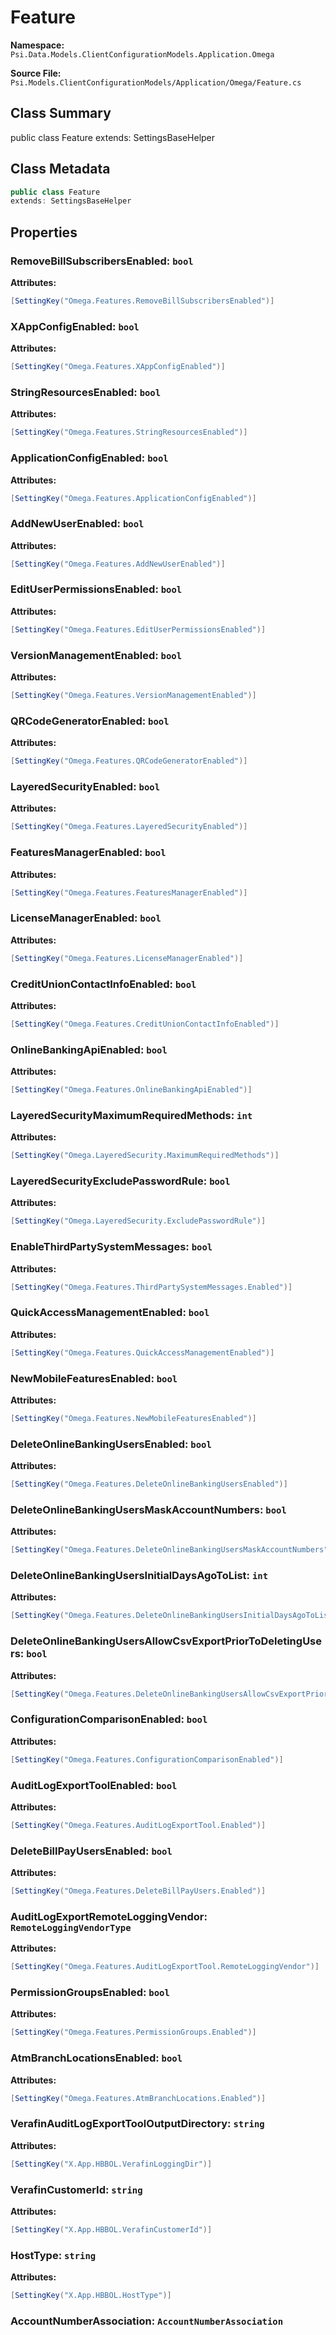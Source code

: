 # Feature

**Namespace:** `Psi.Data.Models.ClientConfigurationModels.Application.Omega`

**Source File:** `Psi.Models.ClientConfigurationModels/Application/Omega/Feature.cs`

## Class Summary

public class Feature
extends: SettingsBaseHelper

## Class Metadata

```typescript
public class Feature
extends: SettingsBaseHelper
```

## Properties

### RemoveBillSubscribersEnabled: `bool`

**Attributes:**
```csharp
[SettingKey("Omega.Features.RemoveBillSubscribersEnabled")]
```

### XAppConfigEnabled: `bool`

**Attributes:**
```csharp
[SettingKey("Omega.Features.XAppConfigEnabled")]
```

### StringResourcesEnabled: `bool`

**Attributes:**
```csharp
[SettingKey("Omega.Features.StringResourcesEnabled")]
```

### ApplicationConfigEnabled: `bool`

**Attributes:**
```csharp
[SettingKey("Omega.Features.ApplicationConfigEnabled")]
```

### AddNewUserEnabled: `bool`

**Attributes:**
```csharp
[SettingKey("Omega.Features.AddNewUserEnabled")]
```

### EditUserPermissionsEnabled: `bool`

**Attributes:**
```csharp
[SettingKey("Omega.Features.EditUserPermissionsEnabled")]
```

### VersionManagementEnabled: `bool`

**Attributes:**
```csharp
[SettingKey("Omega.Features.VersionManagementEnabled")]
```

### QRCodeGeneratorEnabled: `bool`

**Attributes:**
```csharp
[SettingKey("Omega.Features.QRCodeGeneratorEnabled")]
```

### LayeredSecurityEnabled: `bool`

**Attributes:**
```csharp
[SettingKey("Omega.Features.LayeredSecurityEnabled")]
```

### FeaturesManagerEnabled: `bool`

**Attributes:**
```csharp
[SettingKey("Omega.Features.FeaturesManagerEnabled")]
```

### LicenseManagerEnabled: `bool`

**Attributes:**
```csharp
[SettingKey("Omega.Features.LicenseManagerEnabled")]
```

### CreditUnionContactInfoEnabled: `bool`

**Attributes:**
```csharp
[SettingKey("Omega.Features.CreditUnionContactInfoEnabled")]
```

### OnlineBankingApiEnabled: `bool`

**Attributes:**
```csharp
[SettingKey("Omega.Features.OnlineBankingApiEnabled")]
```

### LayeredSecurityMaximumRequiredMethods: `int`

**Attributes:**
```csharp
[SettingKey("Omega.LayeredSecurity.MaximumRequiredMethods")]
```

### LayeredSecurityExcludePasswordRule: `bool`

**Attributes:**
```csharp
[SettingKey("Omega.LayeredSecurity.ExcludePasswordRule")]
```

### EnableThirdPartySystemMessages: `bool`

**Attributes:**
```csharp
[SettingKey("Omega.Features.ThirdPartySystemMessages.Enabled")]
```

### QuickAccessManagementEnabled: `bool`

**Attributes:**
```csharp
[SettingKey("Omega.Features.QuickAccessManagementEnabled")]
```

### NewMobileFeaturesEnabled: `bool`

**Attributes:**
```csharp
[SettingKey("Omega.Features.NewMobileFeaturesEnabled")]
```

### DeleteOnlineBankingUsersEnabled: `bool`

**Attributes:**
```csharp
[SettingKey("Omega.Features.DeleteOnlineBankingUsersEnabled")]
```

### DeleteOnlineBankingUsersMaskAccountNumbers: `bool`

**Attributes:**
```csharp
[SettingKey("Omega.Features.DeleteOnlineBankingUsersMaskAccountNumbers")]
```

### DeleteOnlineBankingUsersInitialDaysAgoToList: `int`

**Attributes:**
```csharp
[SettingKey("Omega.Features.DeleteOnlineBankingUsersInitialDaysAgoToList")]
```

### DeleteOnlineBankingUsersAllowCsvExportPriorToDeletingUsers: `bool`

**Attributes:**
```csharp
[SettingKey("Omega.Features.DeleteOnlineBankingUsersAllowCsvExportPriorToDeletingUsers")]
```

### ConfigurationComparisonEnabled: `bool`

**Attributes:**
```csharp
[SettingKey("Omega.Features.ConfigurationComparisonEnabled")]
```

### AuditLogExportToolEnabled: `bool`

**Attributes:**
```csharp
[SettingKey("Omega.Features.AuditLogExportTool.Enabled")]
```

### DeleteBillPayUsersEnabled: `bool`

**Attributes:**
```csharp
[SettingKey("Omega.Features.DeleteBillPayUsers.Enabled")]
```

### AuditLogExportRemoteLoggingVendor: `RemoteLoggingVendorType`

**Attributes:**
```csharp
[SettingKey("Omega.Features.AuditLogExportTool.RemoteLoggingVendor")]
```

### PermissionGroupsEnabled: `bool`

**Attributes:**
```csharp
[SettingKey("Omega.Features.PermissionGroups.Enabled")]
```

### AtmBranchLocationsEnabled: `bool`

**Attributes:**
```csharp
[SettingKey("Omega.Features.AtmBranchLocations.Enabled")]
```

### VerafinAuditLogExportToolOutputDirectory: `string`

**Attributes:**
```csharp
[SettingKey("X.App.HBBOL.VerafinLoggingDir")]
```

### VerafinCustomerId: `string`

**Attributes:**
```csharp
[SettingKey("X.App.HBBOL.VerafinCustomerId")]
```

### HostType: `string`

**Attributes:**
```csharp
[SettingKey("X.App.HBBOL.HostType")]
```

### AccountNumberAssociation: `AccountNumberAssociation`
